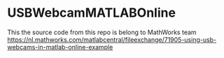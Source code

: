 # USBWebcamMATLABOnline
This the source code from this repo is belong to MathWorks team
https://nl.mathworks.com/matlabcentral/fileexchange/71905-using-usb-webcams-in-matlab-online-example
